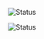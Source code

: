 
![Status](https://github.com/qwersy/qwersyk/blob/master/Frame%201(5)(2)(1).svg)

![Status](http://githubqwersyk.pythonanywhere.com/media/status.svg?raw=true)
